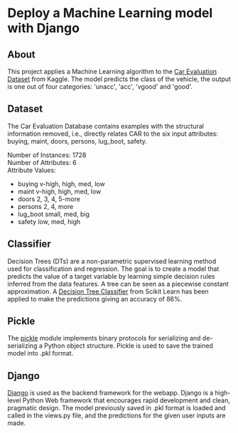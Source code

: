# Deploy a Machine Learning model with Django

## About
This project applies a Machine Learning algorithm to the <a href="https://www.kaggle.com/elikplim/car-evaluation-data-set">Car Evaluation Dataset</a> from Kaggle. The model predicts the class of the vehicle, the output is one out of four categories: 'unacc', 'acc', 'vgood' and 'good'.

## Dataset
The Car Evaluation Database contains examples with the structural information removed, i.e., directly relates CAR to the six input attributes: buying, maint, doors, persons, lug_boot, safety.

Number of Instances: 1728 <br>
Number of Attributes: 6 <br>
Attribute Values:
* buying v-high, high, med, low
* maint v-high, high, med, low
* doors 2, 3, 4, 5-more
* persons 2, 4, more
* lug_boot small, med, big
* safety low, med, high

## Classifier
Decision Trees (DTs) are a non-parametric supervised learning method used for classification and regression. The goal is to create a model that predicts the value of a target variable by learning simple decision rules inferred from the data features. A tree can be seen as a piecewise constant approximation.
A <a href = "https://scikit-learn.org/stable/modules/generated/sklearn.tree.DecisionTreeClassifier.html">Decision Tree Classifier</a> from Scikit Learn has been applied to make the predictions giving an accuracy of 86%.

## Pickle
The <a href = "https://docs.python.org/3/library/pickle.html">pickle</a> module implements binary protocols for serializing and de-serializing a Python object structure. Pickle is used to save the trained model into .pkl format.

## Django
<a href = "https://www.djangoproject.com/">Django</a> is used as the backend framework for the webapp. Django is a high-level Python Web framework that encourages rapid development and clean, pragmatic design. The model previously saved in .pkl format is loaded and called in the views.py file, and the predictions for the given user inputs are made.
